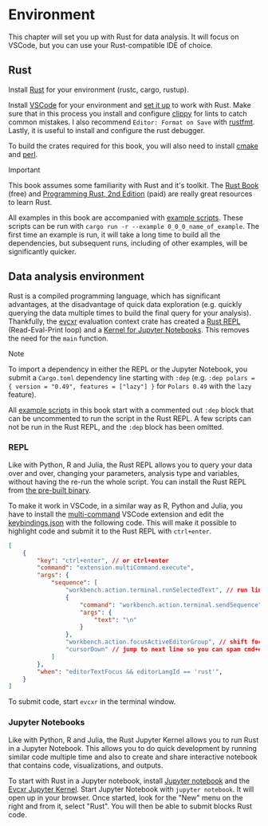 # Environment

This chapter will set you up with Rust for data analysis. It will focus on VSCode, but you can use your Rust-compatible IDE of choice.

## Rust

Install [Rust](https://www.rust-lang.org/tools/install) for your environment (rustc, cargo, rustup). 

Install [VSCode](https://code.visualstudio.com/download) for your environment and [set it up](https://code.visualstudio.com/docs/languages/rust) to work with Rust. Make sure that in this process you install and configure [clippy](https://github.com/rust-lang/rust-clippy) for lints to catch common mistakes. I also recommend `Editor: Format on Save` with [rustfmt](https://github.com/rust-lang/rustfmt). Lastly, it is useful to install and configure the rust debugger. 

To build the crates required for this book, you will also need to install [cmake](https://cmake.org/) and [perl](https://www.perl.org/).

> [!IMPORTANT]
> This book assumes some familiarity with Rust and it's toolkit. The [Rust Book](https://doc.rust-lang.org/stable/book/) (free) and [Programming Rust, 2nd Edition](https://www.oreilly.com/library/view/programming-rust-2nd/9781492052586/) (paid) are really great resources to learn Rust.

All examples in this book are accompanied with [example scripts](https://github.com/EricFecteau/rust-data-analysis/tree/main/examples). These scripts can be run with `cargo run -r --example 0_0_0_name_of_example`. The first time an example is run, it will take a long time to build all the dependencies, but subsequent runs, including of other examples, will be significantly quicker.

## Data analysis environment

Rust is a compiled programming language, which has significant advantages, at the disadvantage of quick data exploration (e.g. quickly querying the data multiple times to build the final query for your analysis). Thankfully, the [evcxr](https://github.com/evcxr/evcxr/blob/main/evcxr/README.md) evaluation context crate has created a [Rust REPL](https://github.com/evcxr/evcxr/blob/main/evcxr_repl/README.md) (Read-Eval-Print loop) and a [Kernel for Jupyter Notebooks]((https://github.com/evcxr/evcxr/blob/main/evcxr_jupyter/README.md)). This removes the need for the `main` function.

> [!NOTE]
> To import a dependency in either the REPL or the Jupyter Notebook, you submit a `Cargo.toml` dependency line starting with `:dep` (e.g. `:dep polars = { version = "0.49", features = ["lazy"] }` for `Polars 0.49` with the `lazy` feature). 
>
> All [example scripts](https://github.com/EricFecteau/rust-data-analysis/tree/main/examples) in this book start with a commented out `:dep` block that can be uncommented to run the script in the Rust REPL. A few scripts can not be run in the Rust REPL, and the `:dep` block has been omitted.

### REPL

Like with Python, R and Julia, the Rust REPL allows you to query your data over and over, changing your parameters, analysis type and variables, without having the re-run the whole script. You can install the Rust REPL from [the pre-built binary](https://github.com/evcxr/evcxr/blob/main/evcxr_repl/README.md).

To make it work in VSCode, in a similar way as R, Python and Julia, you have to install the [multi-command](https://marketplace.visualstudio.com/items?itemName=ryuta46.multi-command) VSCode extension and edit the [keybindings.json](https://code.visualstudio.com/docs/getstarted/keybindings#_advanced-customization) with the following code. This will make it possible to highlight code and submit it to the Rust REPL with `ctrl+enter`.

```json
[
    {
        "key": "ctrl+enter", // or ctrl+enter
        "command": "extension.multiCommand.execute",
        "args": {
            "sequence": [
                "workbench.action.terminal.runSelectedText", // run line
                {
                    "command": "workbench.action.terminal.sendSequence",
                    "args": {
                        "text": "\n"
                    }
                },
                "workbench.action.focusActiveEditorGroup", // shift focus back to editor
                "cursorDown" // jump to next line so you can spam cmd+enter
            ]
        },
        "when": "editorTextFocus && editorLangId == 'rust'",
    }
]
```
To submit code, start `evcxr` in the terminal window. 

### Jupyter Notebooks

Like with Python, R and Julia, the Rust Jupyter Kernel allows you to run Rust in a Jupyter Notebook. This allows you to do quick development by running similar code multiple time and also to create and share interactive notebook that contains code, visualizations, and outputs.

To start with Rust in a Jupyter notebook, install [Jupyter notebook](https://jupyter.org/install) and the [Evcxr Jupyter Kernel](https://github.com/evcxr/evcxr/blob/main/evcxr_jupyter/README.md). Start Jupyter Notebook with `jupyter notebook`. It will open up in your browser. Once started, look for the "New" menu on the right and from it, select "Rust". You will then be able to submit blocks Rust code. 
